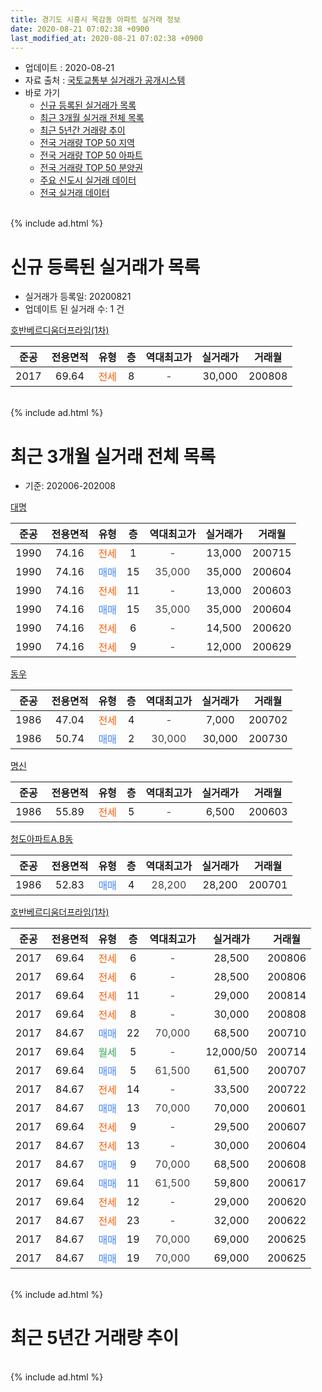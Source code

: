 ```yaml
---
title: 경기도 시흥시 목감동 아파트 실거래 정보
date: 2020-08-21 07:02:38 +0900
last_modified_at: 2020-08-21 07:02:38 +0900
---
```


* 업데이트 : 2020-08-21
* 자료 출처 : [국토교통부 실거래가 공개시스템](http://rt.molit.go.kr)
* 바로 가기
    * [신규 등록된 실거래가 목록](#신규-등록된-실거래가-목록)
    * [최근 3개월 실거래 전체 목록](#최근-3개월-실거래-전체-목록)
    * [최근 5년간 거래량 추이](#최근-5년간-거래량-추이)
    * [전국 거래량 TOP 50 지역](https://inasie.github.io/apt-trade-info/최근-3개월-전국에서-가장-거래가-많이-발생한-지역)
    * [전국 거래량 TOP 50 아파트](https://inasie.github.io/apt-trade-info/최근-3개월-전국에서-가장-거래가-많이-발생한-아파트)
    * [전국 거래량 TOP 50 분양권](https://inasie.github.io/apt-trade-info/최근-3개월-전국에서-가장-거래가-많이-발생한-분양권)
    * [주요 신도시 실거래 데이터](https://inasie.github.io/apt-trade-info/주요-신도시)
    * [전국 실거래 데이터](https://inasie.github.io/apt-trade-info/전국)
<br>
{% include ad.html %}
<br>

# 신규 등록된 실거래가 목록
* 실거래가 등록일: 20200821
* 업데이트 된 실거래 수: 1 건


[호반베르디움더프라임(1차)](https://search.naver.com/search.naver?query=%EA%B2%BD%EA%B8%B0%EB%8F%84+%EC%8B%9C%ED%9D%A5%EC%8B%9C+%EB%AA%A9%EA%B0%90%EB%8F%99+%ED%98%B8%EB%B0%98%EB%B2%A0%EB%A5%B4%EB%94%94%EC%9B%80%EB%8D%94%ED%94%84%EB%9D%BC%EC%9E%84%281%EC%B0%A8%29)

|준공|전용면적|유형|층|역대최고가|실거래가|거래월|
|:---:|:---:|:---:|:---:|:---:|:---:|:---:|
|2017|69.64|<span style="color:#ff5a00">전세</span>|8|<span style="color:#444444">-</span>|30,000|200808|


<br>
{% include ad.html %}
<br>

# 최근 3개월 실거래 전체 목록
* 기준: 202006-202008


[대명](https://search.naver.com/search.naver?query=%EA%B2%BD%EA%B8%B0%EB%8F%84+%EC%8B%9C%ED%9D%A5%EC%8B%9C+%EB%AA%A9%EA%B0%90%EB%8F%99+%EB%8C%80%EB%AA%85)

|준공|전용면적|유형|층|역대최고가|실거래가|거래월|
|:---:|:---:|:---:|:---:|:---:|:---:|:---:|
|1990|74.16|<span style="color:#ff5a00">전세</span>|1|<span style="color:#444444">-</span>|13,000|200715|
|1990|74.16|<span style="color:#4285f3">매매</span>|15|<span style="color:#444444">35,000</span>|35,000|200604|
|1990|74.16|<span style="color:#ff5a00">전세</span>|11|<span style="color:#444444">-</span>|13,000|200603|
|1990|74.16|<span style="color:#4285f3">매매</span>|15|<span style="color:#444444">35,000</span>|35,000|200604|
|1990|74.16|<span style="color:#ff5a00">전세</span>|6|<span style="color:#444444">-</span>|14,500|200620|
|1990|74.16|<span style="color:#ff5a00">전세</span>|9|<span style="color:#444444">-</span>|12,000|200629|

[동우](https://search.naver.com/search.naver?query=%EA%B2%BD%EA%B8%B0%EB%8F%84+%EC%8B%9C%ED%9D%A5%EC%8B%9C+%EB%AA%A9%EA%B0%90%EB%8F%99+%EB%8F%99%EC%9A%B0)

|준공|전용면적|유형|층|역대최고가|실거래가|거래월|
|:---:|:---:|:---:|:---:|:---:|:---:|:---:|
|1986|47.04|<span style="color:#ff5a00">전세</span>|4|<span style="color:#444444">-</span>|7,000|200702|
|1986|50.74|<span style="color:#4285f3">매매</span>|2|<span style="color:#444444">30,000</span>|30,000|200730|

[명신](https://search.naver.com/search.naver?query=%EA%B2%BD%EA%B8%B0%EB%8F%84+%EC%8B%9C%ED%9D%A5%EC%8B%9C+%EB%AA%A9%EA%B0%90%EB%8F%99+%EB%AA%85%EC%8B%A0)

|준공|전용면적|유형|층|역대최고가|실거래가|거래월|
|:---:|:---:|:---:|:---:|:---:|:---:|:---:|
|1986|55.89|<span style="color:#ff5a00">전세</span>|5|<span style="color:#444444">-</span>|6,500|200603|

[청도아파트A,B동](https://search.naver.com/search.naver?query=%EA%B2%BD%EA%B8%B0%EB%8F%84+%EC%8B%9C%ED%9D%A5%EC%8B%9C+%EB%AA%A9%EA%B0%90%EB%8F%99+%EC%B2%AD%EB%8F%84%EC%95%84%ED%8C%8C%ED%8A%B8A%2CB%EB%8F%99)

|준공|전용면적|유형|층|역대최고가|실거래가|거래월|
|:---:|:---:|:---:|:---:|:---:|:---:|:---:|
|1986|52.83|<span style="color:#4285f3">매매</span>|4|<span style="color:#444444">28,200</span>|28,200|200701|

[호반베르디움더프라임(1차)](https://search.naver.com/search.naver?query=%EA%B2%BD%EA%B8%B0%EB%8F%84+%EC%8B%9C%ED%9D%A5%EC%8B%9C+%EB%AA%A9%EA%B0%90%EB%8F%99+%ED%98%B8%EB%B0%98%EB%B2%A0%EB%A5%B4%EB%94%94%EC%9B%80%EB%8D%94%ED%94%84%EB%9D%BC%EC%9E%84%281%EC%B0%A8%29)

|준공|전용면적|유형|층|역대최고가|실거래가|거래월|
|:---:|:---:|:---:|:---:|:---:|:---:|:---:|
|2017|69.64|<span style="color:#ff5a00">전세</span>|6|<span style="color:#444444">-</span>|28,500|200806|
|2017|69.64|<span style="color:#ff5a00">전세</span>|6|<span style="color:#444444">-</span>|28,500|200806|
|2017|69.64|<span style="color:#ff5a00">전세</span>|11|<span style="color:#444444">-</span>|29,000|200814|
|2017|69.64|<span style="color:#ff5a00">전세</span>|8|<span style="color:#444444">-</span>|30,000|200808|
|2017|84.67|<span style="color:#4285f3">매매</span>|22|<span style="color:#444444">70,000</span>|68,500|200710|
|2017|69.64|<span style="color:#34a853">월세</span>|5|<span style="color:#444444">-</span>|12,000/50|200714|
|2017|69.64|<span style="color:#4285f3">매매</span>|5|<span style="color:#444444">61,500</span>|61,500|200707|
|2017|84.67|<span style="color:#ff5a00">전세</span>|14|<span style="color:#444444">-</span>|33,500|200722|
|2017|84.67|<span style="color:#4285f3">매매</span>|13|<span style="color:#444444">70,000</span>|70,000|200601|
|2017|69.64|<span style="color:#ff5a00">전세</span>|9|<span style="color:#444444">-</span>|29,500|200607|
|2017|84.67|<span style="color:#ff5a00">전세</span>|13|<span style="color:#444444">-</span>|30,000|200604|
|2017|84.67|<span style="color:#4285f3">매매</span>|9|<span style="color:#444444">70,000</span>|68,500|200608|
|2017|69.64|<span style="color:#4285f3">매매</span>|11|<span style="color:#444444">61,500</span>|59,800|200617|
|2017|69.64|<span style="color:#ff5a00">전세</span>|12|<span style="color:#444444">-</span>|29,000|200620|
|2017|84.67|<span style="color:#ff5a00">전세</span>|23|<span style="color:#444444">-</span>|32,000|200622|
|2017|84.67|<span style="color:#4285f3">매매</span>|19|<span style="color:#444444">70,000</span>|69,000|200625|
|2017|84.67|<span style="color:#4285f3">매매</span>|19|<span style="color:#444444">70,000</span>|69,000|200625|


<br>
{% include ad.html %}
<br>

# 최근 5년간 거래량 추이


<div style="width:100%;">
    <canvas id="deal_progress" height="200"></canvas>
</div>

<script>
new Chart(document.getElementById("deal_progress"), {
    type: 'line',
    data: {
        labels: ['201508','201509','201510','201511','201512','201601','201602','201603','201604','201605','201606','201607','201608','201609','201610','201611','201612','201701','201702','201703','201704','201705','201706','201707','201708','201709','201710','201711','201712','201801','201802','201803','201804','201805','201806','201807','201808','201809','201810','201811','201812','201901','201902','201903','201904','201905','201906','201907','201908','201909','201910','201911','201912','202001','202002','202003','202004','202005','202006','202007','202008'],
        datasets: [{
            label: '매매',
            pointRadius: 1,
            data: [1, 0, 1, 2, 3, 0, 0, 1, 2, 5, 5, 4, 2, 3, 6, 1, 0, 4, 6, 4, 6, 2, 1, 5, 3, 7, 1, 0, 3, 6, 1, 2, 1, 1, 3, 3, 5, 4, 8, 2, 3, 2, 1, 4, 6, 5, 5, 5, 10, 3, 16, 12, 4, 6, 14, 3, 3, 6, 7, 4, 0],
            borderColor: "rgba(255, 201, 14, 1)",
            backgroundColor: "rgba(255, 201, 14, 0.5)",
            fill: false,
            lineTension: 0
        },{
            label: '전월세',
            pointRadius: 1,
            data: [1, 0, 3, 3, 0, 2, 0, 3, 6, 0, 1, 4, 3, 2, 4, 2, 3, 4, 11, 11, 10, 8, 9, 5, 2, 5, 2, 5, 6, 3, 4, 5, 5, 3, 3, 7, 2, 5, 3, 1, 2, 8, 13, 14, 7, 15, 12, 7, 5, 7, 7, 3, 6, 7, 11, 8, 2, 7, 8, 4, 4],
            borderColor: "rgba(0, 141, 185, 1)",
            backgroundColor: "rgba(0, 141, 185, 0.5)",
            fill: false,
            lineTension: 0
        }
        ]
    },
    options: {
        responsive: true,
        title: {
            display: false
        },
        tooltips: {
            mode: 'index',
            intersect: false
        },
        hover: {
            mode: 'nearest',
            intersect: true
        },
        scales: {
            xAxes: [{
                display: true,
                scaleLabel: {
                    display: true,
                    labelString: '년/월'
                }
            }],
            yAxes: [{
                display: true,
                ticks: {
                    suggestedMin: 0,
                },
                scaleLabel: {
                    display: true,
                    labelString: '실거래 수'
                }
            }]
        }
    }
});

</script>


<br>
{% include ad.html %}
<br>

